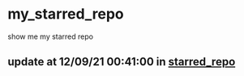 # my_starred_repo
show me my starred repo

update at 12/09/21 00:41:00 in [starred_repo](./index.html)
---

